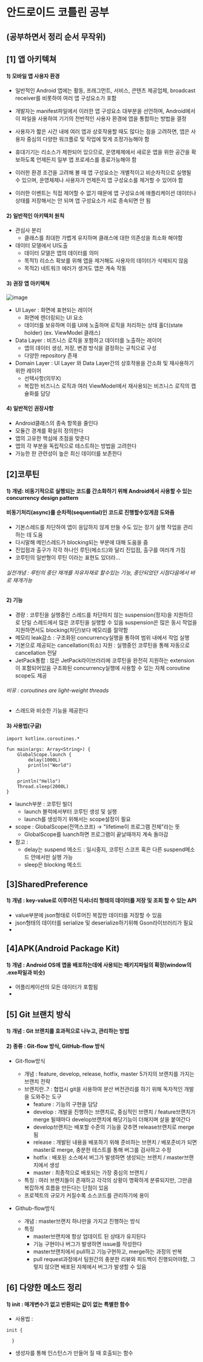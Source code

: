 안드로이드 코틀린 공부
======================
(공부하면서 정리 순서 무작위)
-----------------------------

## [1] 앱 아키텍쳐
#### 1) 모바일 앱 사용자 환경
- 일반적인 Android 앱에는 활동, 프래그먼트, 서비스, 콘텐츠 제공업체, broadcast receiver를 비롯하여 여러 앱 구성요소가 포함
- 개발자는 manifest파일에서 이러한 앱 구성요소 대부분을 선언하며, Android에서 이 파일을 사용하여 기기의 전반적인 사용자 환경에 앱을 통합하는 방법을 결정
- 사용자가 짧은 시간 내에 여러 앱과 상호작용할 때도 많다는 점을 고려하면, 앱은 사용자 중심의 다양한 워크플로 및 작업에 맞게 조정가능해야 함

- 휴대기기는 리소스가 제한되어 있으므로, 운영체제에서 새로운 앱을 위한 공간을 확보하도록 언제든지 일부 앱 프로세스를 종료가능해야 함

- 이러한 환경 조건을 고려해 볼 때 앱 구성요소는 개별적이고 비순차적으로 실행될 수 있으며, 운영체제나 사용자가 언제든지 앱 구성요소를 제거할 수 있어야 함
- 이러한 이벤트는 직접 제어할 수 없기 때문에 앱 구성요소에 애플리케이션 데이터나 상태를 저장해서는 안 되며 앱 구성요소가 서로 종속되면 안 됨

#### 2) 일반적인 아키텍처 원칙
- 관심사 분리 
  + 클래스를 최대한 가볍게 유지하며 클래스에 대한 의존성을 최소화 해야함
- 데이터 모델에서 UI도출
  + 데이터 모델은 앱의 데이터를 의미
  + 목적1) 리소스 확보를 위해 앱을 제거해도 사용자의 데이터가 삭제되지 않음
  + 목적2) 네트워크 에러가 생겨도 앱은 계속 작동

#### 3) 권장 앱 아키텍쳐
![image](https://user-images.githubusercontent.com/83804417/155471966-75136904-0793-480c-9f6f-5c25916404e7.png)
- UI Layer : 화면에 표현되는 레이어
  + 화면에 렌더링되는 UI 요소
  + 데이터를 보유하며 이를 UI에 노출하며 로직을 처리하는 상태 홀더(state holder) (ex. ViewModel 클래스)
- Data Layer : 비즈니스 로직을 포함하고 데이터를 노출하는 레이어
  + 앱의 데이터 생성, 저장, 변경 방식을 결정하는 규칙으로 구성
  + 다양한 repository 존재
- Domain Layer : UI Layer 와 Data Layer간의 상호작용을 간소화 및 재사용하기 위한 레이어
  + 선택사항(의무X)
  + 복잡한 비즈니스 로직과 여러 ViewModel에서 재사용되는 비즈니스 로직의 캡슐화를 담당

#### 4) 일반적인 권장사항
- Android클래스의 종속 항목을 줄인다
- 모듈간 경계를 확실히 정의한다
- 앱의 고유한 핵심에 초점을 맞춘다
- 앱의 각 부분을 독립적으로 테스트하는 방법을 고려한다
- 가능한 한 관련성이 높은 최신 데이터를 보존한다


## [2]코루틴

#### 1) 개념: 비동기적으로 실행되는 코드를 간소화하기 위해 Android에서 사용할 수 있는 concurrency design pattern
#### 비동기처리(async)를 순차적(sequential)인 코드로 진행할수있게끔 도와줌
- 기본스레드를 차단하여 앱이 응답하지 않게 만들 수도 있는 장기 실행 작업을 관리하는 데 도움
- 다시말해 메인스레드가 blocking되는 부분에 대해 도움을 줌
- 진입점과 출구가 각각 하나인 루틴(메소드)와 달리 진입점, 출구를 여러개 가짐
- 코루틴의 일반형이 루틴 이라는 표현도 있더라...
###### 실전개념 : 루틴의 중단  재개를 자유자재로 할수있는 기능, 중단되었던 시점다음에서 바로 재개가능

#### 2) 기능
- 경량 : 코루틴을 실행중인 스레드를 차단하지 않는 suspension(정지)을 지원하므로 단일 스레드에서 많은 코루틴을 실행할 수 있음
         suspension은 많은 동시 작업을 지원하면서도 blocking(차단)보다 메모리를 절약함
- 메모리 leak감소 : 구조화된 concurrency실행을 통하여 범위 내에서 작업 실행
- 기본으로 제공되는 cancellation(취소) 지원 : 실행중인 코루틴을 통해 자동으로 cancellation 전달
- JetPack통합 : 많은 JetPack라이브러리에 코루틴을 완전히 지원하는 extension이 포함되어있음
               구조화된 concurrency실행에 사용할 수 있는 자체 coroutine scope도 제공
###### 비유 : coroutines are light-weight threads
- 스레드와 비슷한 기능을 제공한다 
               
#### 3) 사용법(구글)

```
import kotlinx.coroutines.*

fun main(args: Array<String>) {
    GlobalScope.launch {
        delay(1000L)
        println("World")
    }

    println("Hello")
    Thread.sleep(2000L)
}
```
- launch부분 : 코루틴 빌더
  - launch 블럭에서부터 코루틴 생성 및 실행
  - launch를 생성하기 위해서는 scope설정이 필요
- scope : GlobalScope(전역스코프) -> "lifetime이 프로그램 전체"라는 뜻 
  - GlobalScope를 luanch하면 프로그램이 끝날때까지 계속 돌아감
- 참고 : 
  - delay는 suspend 메소드 : 일시중지, 코루틴 스코프 혹은 다른 suspend메소드 안에서만 실행 가능
  - sleep은 blocking 메소드


## [3]SharedPreference

#### 1) 개념 : key-value로 이루어진 딕셔너리 형태의 데이터를 저장 및 조회 할 수 있는 API
- value부분에 json형태로 이루어진 복잡한 데이터를 저장할 수 있음
- json형태의 데이터를 serialize 및 deserialize하기위해 Gson라이브러리가 필요 
- 

## [4]APK(Android Package Kit)

#### 1) 개념 : Android OS에 앱을 배포하는데에 사용되는 패키지파일의 확장(window의 .exe파일과 비슷)
- 어플리케이션의 모든 데이터가 포함됨
- 


## [5] Git 브랜치 방식

#### 1) 개념 : Git 브랜치를 효과적으로 나누고, 관리하는 방법

#### 2) 종류 : Git-flow 방식, GitHub-flow 방식

- Git-flow방식
  + 개념 : feature, develop, release, hotfix, master 5가지의 브랜치를 가지는 브랜치 전략
  + 브랜치란..? : 협업시 git을 사용하여 분산 버전관리를 하기 위해 독자적인 개발을 도와주는 도구
    * feature : 기능의 구현을 담당
    * develop : 개발을 진행하는 브랜치로, 중심적인 브랜치 / feature브랜치가 merge 될때마다 develop브랜치에 해당기능이 더해지며 살을 붙여간다
    * develop브랜치는 배포할 수준의 기능을 갖추면 release브랜치로 merge 됨
    * release : 개발된 내용을 배포하기 위해 준비하는 브랜치 / 배포준비가 되면 master로 merge, 충분한 테스트를 통해 버그를 검사하고 수정
    * hotfix : 배포된 소스에서 버그가 발생하면 생성되는 브랜치 / master브랜치에서 생성
    * master : 최종적으로 배포되는 가장 중심의 브랜치 / 
  + 특징 : 여러 브랜치들이 존재하고 각각의 상황이 명확하게 분류되지만, 그만큼 복잡하게 흐름을 만든다는 단점이 있음
  + 프로젝트의 규모가 커질수록 소스코드를 관리하기에 용이

- Github-flow방식
  + 개념 : master브랜치 하나만을 가지고 진행하는 방식
  + 특징 
    * master브랜치에 항상 업데이트 된 상태가 유지된다
    * 기능 구현이나 버그가 발생하면 issue를 작성한다
    * master브랜치에서 pull하고 기능구현하고, merge하는 과정의 반복
    * pull request과정에서 팀원간의 충분한 리뷰와 피드백이 진행되어야함, 그렇지 않으면 배포된 자체에서 버그가 발생할 수 있음


## [6] 다양한 메소드 정리

#### 1) init : 매개변수가 없고 반환되는 값이 없는 특별한 함수
- 사용법 : 
``` 
init {
  
  }
```
- 생성자를 통해 인스턴스가 만들어 질 때 호출되는 함수
